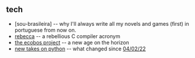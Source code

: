 ## tech
* [sou-brasileira] -- why I'll always write all my novels and games (first) in portuguese from now on.
* [rebecca](https://mikumikudice.github.io/essays/rebecca) -- a rebellious C compiler acronym
* [the ecobos project](https://mikumikudice.github.io/essays/ecobos-project) -- a new age on the horizon
* [new takes on python](https://mikumikudice.github.io/essays/new-takes-on-python) -- what changed since [04/02/22](https://mikumikudice.github.io/archive/blog/040222)